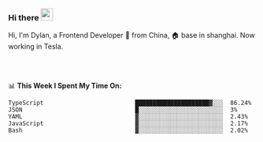 ### Hi there <img src="https://media.giphy.com/media/hvRJCLFzcasrR4ia7z/giphy.gif" width="25px">

<!-- ![visitors](https://visitor-badge.glitch.me/badge?page_id=dislfyer.dislfyer) -->

Hi, I'm Dylan, a Frontend Developer 🚀 from China, 🏠 base in shanghai. Now working in Tesla.

<br/>
<br/>

📊 **This Week I Spent My Time On:**


<!--START_SECTION:waka-->

```text
TypeScript                          █████████████████████▓░░░  86.24%
JSON                                █░░░░░░░░░░░░░░░░░░░░░░░░  3%
YAML                                ▓░░░░░░░░░░░░░░░░░░░░░░░░  2.43%
JavaScript                          ▓░░░░░░░░░░░░░░░░░░░░░░░░  2.17%
Bash                                ▓░░░░░░░░░░░░░░░░░░░░░░░░  2.02%
```

<!--END_SECTION:waka-->

<!--
**About Me:**
 -->
